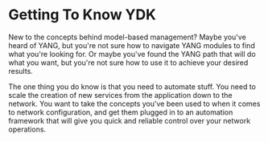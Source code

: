# Getting To Know YDK

New to the concepts behind model-based management?  Maybe you've heard of YANG, but you're not sure
how to navigate YANG modules to find what you're looking for.  Or maybe you've found the YANG path
that will do what you want, but you're not sure how to use it to achieve your desired results.

The one thing you do know is that you need to automate stuff.   You need to scale the creation of
new services from the application down to the network.  You want to take the concepts you've been
used to when it comes to network configuration, and get them plugged in to an automation framework
that will give you quick and reliable control over your network operations.
